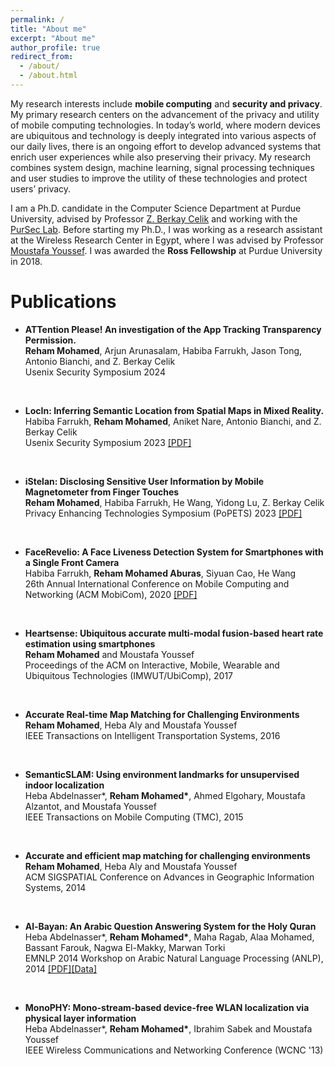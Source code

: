 ```yaml
---
permalink: /
title: "About me"
excerpt: "About me"
author_profile: true
redirect_from: 
  - /about/
  - /about.html
---
```


My research interests include <b>mobile computing</b> and <b>security and privacy</b>. My primary research centers on the advancement of the privacy and utility of mobile computing technologies. In today’s world, where modern devices are ubiquitous and technology is deeply integrated into various aspects of our daily lives, there is an ongoing effort to develop advanced systems that enrich user experiences while also preserving their privacy. My research combines system design, machine learning, signal processing techniques and user studies to improve the utility of these technologies and protect users’ privacy. 

I am a Ph.D. candidate in the Computer Science Department at Purdue University, advised by Professor [Z. Berkay Celik](https://beerkay.github.io/) and working with the [PurSec Lab](https://pursec.cs.purdue.edu/). Before starting my Ph.D., I was working as a research assistant at the Wireless Research Center in Egypt, where I was advised by Professor [Moustafa Youssef](https://www.aucegypt.edu/fac/moustafa-amin-youssef-amin-youssef). I was awarded the <b>Ross Fellowship</b> at Purdue University in 2018.

Publications
============

- <b>ATTention Please! An investigation of the App Tracking Transparency Permission.</b>  <br/>
 <b>Reham Mohamed</b>, Arjun Arunasalam, Habiba Farrukh, Jason Tong, Antonio Bianchi, and Z. Berkay Celik <br/>
Usenix Security Symposium 2024 
<br/>

- <b>LocIn: Inferring Semantic Location from Spatial Maps in Mixed Reality.</b>  <br/>
Habiba Farrukh, <b>Reham Mohamed</b>,  Aniket Nare, Antonio Bianchi, and Z. Berkay Celik <br/>
Usenix Security Symposium 2023 [[PDF]](https://www.usenix.org/system/files/usenixsecurity23-farrukh.pdf)
<br/>

- <b>iStelan: Disclosing Sensitive User Information by Mobile Magnetometer from Finger Touches </b>  <br/>
<b>Reham Mohamed</b>, Habiba Farrukh, He Wang, Yidong Lu, Z. Berkay Celik <br/>
Privacy Enhancing Technologies Symposium (PoPETS) 2023 [[PDF]](https://petsymposium.org/popets/2023/popets-2023-0042.pdf)
<br/>

- <b>FaceRevelio: A Face Liveness Detection System for Smartphones with a Single Front Camera </b>  <br/>
Habiba Farrukh, <b>Reham Mohamed Aburas</b>, Siyuan Cao, He Wang <br/>
26th Annual International Conference on Mobile Computing and Networking (ACM MobiCom), 2020	[[PDF]](https://habiba-farrukh.github.io/files/FaceRevelio.pdf)
<br/>

- <b>Heartsense: Ubiquitous accurate multi-modal fusion-based heart rate estimation using smartphones  </b>  <br/>
<b>Reham Mohamed</b> and Moustafa Youssef <br/>
Proceedings of the ACM on Interactive, Mobile, Wearable and Ubiquitous Technologies (IMWUT/UbiComp), 2017 
<br/>

- <b>Accurate Real-time Map Matching for Challenging Environments</b>  <br/>
<b>Reham Mohamed</b>, Heba Aly and Moustafa Youssef <br/>
IEEE Transactions on Intelligent Transportation Systems, 2016 
<br/>

- <b>SemanticSLAM: Using environment landmarks for unsupervised indoor localization</b>  <br/>
Heba Abdelnasser*, <b>Reham Mohamed*</b>, Ahmed Elgohary, Moustafa Alzantot, and Moustafa Youssef <br/>
IEEE Transactions on Mobile Computing (TMC), 2015 
<br/>

- <b>Accurate and efficient map matching for challenging environments</b> <br/>
<b>Reham Mohamed</b>, Heba Aly and Moustafa Youssef <br/>
ACM SIGSPATIAL Conference on Advances in Geographic Information Systems, 2014 
<br/>

- <b>Al-Bayan: An Arabic Question Answering System for the Holy Quran </b>  <br/>
Heba Abdelnasser*, <b>Reham Mohamed*</b>, Maha Ragab, Alaa Mohamed, Bassant Farouk, Nagwa El-Makky, Marwan Torki <br/>
EMNLP 2014 Workshop on Arabic Natural Language Processing (ANLP), 2014 [[PDF]](https://aclanthology.org/W14-3607.pdf)[[Data]](https://github.com/rehammaburas/Al-Bayan-Quran-QA-Dataset)	
<br/>

- <b>MonoPHY: Mono-stream-based device-free WLAN localization via physical layer information</b>  <br/>
Heba Abdelnasser*, <b>Reham Mohamed*</b>, Ibrahim Sabek and Moustafa Youssef <br/>
IEEE Wireless Communications and Networking Conference (WCNC '13) 
